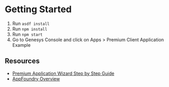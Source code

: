 # Getting Started
1. Run `asdf install`
2. Run `npm install`
3. Run `npm start`
4. Go to Genesys Console and click on Apps > Premium Client Application Example
## Resources

* [Premium Application Wizard Step by Step Guide](https://developer.genesys.cloud/appfoundry/premium-app-wizard/ "Opens the premium app guide in Genesys Developer Center")
* [AppFoundry Overview](https://developer.genesys.cloud/appfoundry/ "Opens the AppFoundry documentation in Genesys Developer Center")